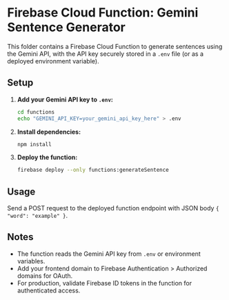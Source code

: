 # Firebase Cloud Function: Gemini Sentence Generator

This folder contains a Firebase Cloud Function to generate sentences using the Gemini API, with the API key securely stored in a `.env` file (or as a deployed environment variable).

## Setup

1. **Add your Gemini API key to `.env`:**
   ```bash
   cd functions
   echo "GEMINI_API_KEY=your_gemini_api_key_here" > .env
   ```
2. **Install dependencies:**
   ```bash
   npm install
   ```
3. **Deploy the function:**
   ```bash
   firebase deploy --only functions:generateSentence
   ```

## Usage

Send a POST request to the deployed function endpoint with JSON body `{ "word": "example" }`.

## Notes
- The function reads the Gemini API key from `.env` or environment variables.
- Add your frontend domain to Firebase Authentication > Authorized domains for OAuth.
- For production, validate Firebase ID tokens in the function for authenticated access.
